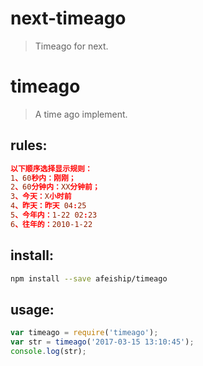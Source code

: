 # next-timeago
> Timeago for next.
# timeago
> A time ago implement.

## rules:
```conf
以下顺序选择显示规则：
1、60秒内：刚刚；
2、60分钟内：XX分钟前；
3、今天：X小时前
4、昨天：昨天 04:25
5、今年内：1-22 02:23
6、往年的：2010-1-22
```

## install:
```bash
npm install --save afeiship/timeago
```

## usage:
```javascript
var timeago = require('timeago');
var str = timeago('2017-03-15 13:10:45');
console.log(str);
```
